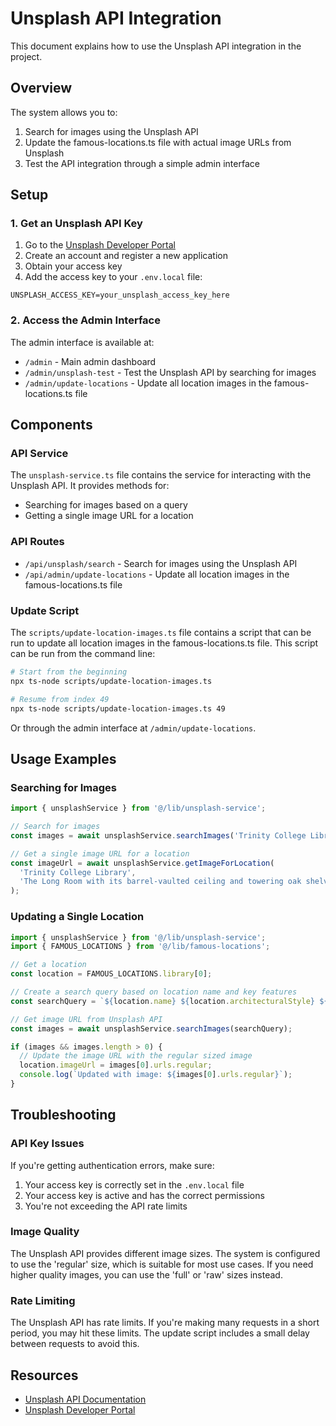 # Unsplash API Integration

This document explains how to use the Unsplash API integration in the project.

## Overview

The system allows you to:

1. Search for images using the Unsplash API
2. Update the famous-locations.ts file with actual image URLs from Unsplash
3. Test the API integration through a simple admin interface

## Setup

### 1. Get an Unsplash API Key

1. Go to the [Unsplash Developer Portal](https://unsplash.com/developers)
2. Create an account and register a new application
3. Obtain your access key
4. Add the access key to your `.env.local` file:

```
UNSPLASH_ACCESS_KEY=your_unsplash_access_key_here
```

### 2. Access the Admin Interface

The admin interface is available at:

- `/admin` - Main admin dashboard
- `/admin/unsplash-test` - Test the Unsplash API by searching for images
- `/admin/update-locations` - Update all location images in the famous-locations.ts file

## Components

### API Service

The `unsplash-service.ts` file contains the service for interacting with the Unsplash API. It provides methods for:

- Searching for images based on a query
- Getting a single image URL for a location

### API Routes

- `/api/unsplash/search` - Search for images using the Unsplash API
- `/api/admin/update-locations` - Update all location images in the famous-locations.ts file

### Update Script

The `scripts/update-location-images.ts` file contains a script that can be run to update all location images in the famous-locations.ts file. This script can be run from the command line:

```bash
# Start from the beginning
npx ts-node scripts/update-location-images.ts

# Resume from index 49
npx ts-node scripts/update-location-images.ts 49
```

Or through the admin interface at `/admin/update-locations`.

## Usage Examples

### Searching for Images

```typescript
import { unsplashService } from '@/lib/unsplash-service';

// Search for images
const images = await unsplashService.searchImages('Trinity College Library Dublin');

// Get a single image URL for a location
const imageUrl = await unsplashService.getImageForLocation(
  'Trinity College Library',
  'The Long Room with its barrel-vaulted ceiling and towering oak shelves'
);
```

### Updating a Single Location

```typescript
import { unsplashService } from '@/lib/unsplash-service';
import { FAMOUS_LOCATIONS } from '@/lib/famous-locations';

// Get a location
const location = FAMOUS_LOCATIONS.library[0];

// Create a search query based on location name and key features
const searchQuery = `${location.name} ${location.architecturalStyle} ${location.keyFeatures.slice(0, 2).join(' ')}`;

// Get image URL from Unsplash API
const images = await unsplashService.searchImages(searchQuery);

if (images && images.length > 0) {
  // Update the image URL with the regular sized image
  location.imageUrl = images[0].urls.regular;
  console.log(`Updated with image: ${images[0].urls.regular}`);
}
```

## Troubleshooting

### API Key Issues

If you're getting authentication errors, make sure:

1. Your access key is correctly set in the `.env.local` file
2. Your access key is active and has the correct permissions
3. You're not exceeding the API rate limits

### Image Quality

The Unsplash API provides different image sizes. The system is configured to use the 'regular' size, which is suitable for most use cases. If you need higher quality images, you can use the 'full' or 'raw' sizes instead.

### Rate Limiting

The Unsplash API has rate limits. If you're making many requests in a short period, you may hit these limits. The update script includes a small delay between requests to avoid this.

## Resources

- [Unsplash API Documentation](https://unsplash.com/documentation)
- [Unsplash Developer Portal](https://unsplash.com/developers)
